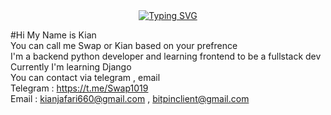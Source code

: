 <div align=Center>
  <a href="https://git.io/typing-svg"><img src="https://readme-typing-svg.herokuapp.com?font=Roboto&weight=700&size=30&duration=2000&pause=500&color=232BF7&center=true&vCenter=true&width=435&lines=Hi+There+%F0%9F%91%8B;Name's+Kian" alt="Typing SVG" /></a>
</div>



#Hi My Name is Kian <br />
You can call me Swap or Kian based on your prefrence <br />
I'm a backend python developer and learning frontend to be a fullstack dev <br />
Currently I'm learning Django <br />
You can contact via telegram , email <br />
Telegram : https://t.me/Swap1019 <br />
Email : kianjafari660@gmail.com , bitpinclient@gmail.com <br />
